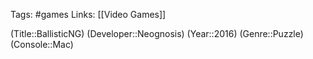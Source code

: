 Tags: #games
Links: [[Video Games]]

(Title::BallisticNG)
(Developer::Neognosis)
(Year::2016)
(Genre::Puzzle)
(Console::Mac)

